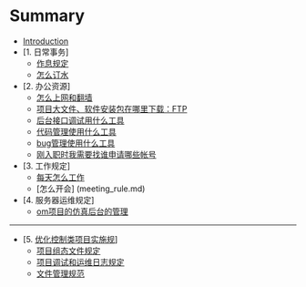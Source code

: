# Summary

* [Introduction](README.md)
* \[1. 日常事务\]
  * [作息规定](schedule_rule.md)
  * [怎么订水](schedule_rule.md)
* \[2. 办公资源\]
  * [怎么上网和翻墙](network.md)
  * [项目大文件、软件安装包在哪里下载：FTP](network_ftp.md)
  * [后台接口调试用什么工具](postman_team.md)
  * [代码管理使用什么工具](code_manage.md)
  * [bug管理使用什么工具](bug_manage.md)
  * [刚入职时我需要找谁申请哪些帐号](tools_user.md)
* \[3. 工作规定\]
  * [每天怎么工作](work_report.md)
  * \[怎么开会\] \(meeting\_rule.md\)
* \[4. 服务器运维规定\]
  * [om项目的仿真后台的管理](om_backend.md)

---

* \[5. [优化控制类项目实施规](5-xiang-mu-diao-8bd55d.md)\]
  * [项目组态文件规定](projectdb_rule.md)
  * [项目调试和运维日志规定](project_cx.md)
  * [文件管理规范](wen-jian-guan-li-gui-fan.md)



